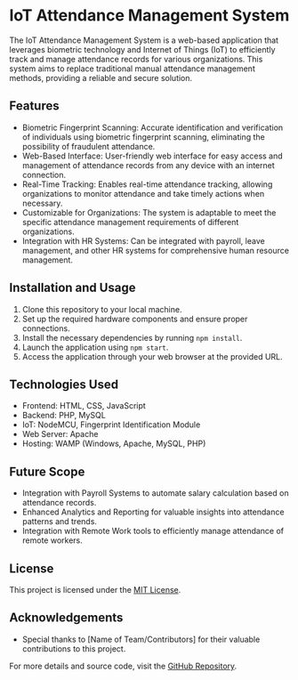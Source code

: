 
# IoT Attendance Management System

The IoT Attendance Management System is a web-based application that leverages biometric technology and Internet of Things (IoT) to efficiently track and manage attendance records for various organizations. This system aims to replace traditional manual attendance management methods, providing a reliable and secure solution.

## Features
- Biometric Fingerprint Scanning: Accurate identification and verification of individuals using biometric fingerprint scanning, eliminating the possibility of fraudulent attendance.
- Web-Based Interface: User-friendly web interface for easy access and management of attendance records from any device with an internet connection.
- Real-Time Tracking: Enables real-time attendance tracking, allowing organizations to monitor attendance and take timely actions when necessary.
- Customizable for Organizations: The system is adaptable to meet the specific attendance management requirements of different organizations.
- Integration with HR Systems: Can be integrated with payroll, leave management, and other HR systems for comprehensive human resource management.

## Installation and Usage
1. Clone this repository to your local machine.
2. Set up the required hardware components and ensure proper connections.
3. Install the necessary dependencies by running `npm install`.
4. Launch the application using `npm start`.
5. Access the application through your web browser at the provided URL.

## Technologies Used
- Frontend: HTML, CSS, JavaScript
- Backend: PHP, MySQL
- IoT: NodeMCU, Fingerprint Identification Module
- Web Server: Apache
- Hosting: WAMP (Windows, Apache, MySQL, PHP)

## Future Scope
- Integration with Payroll Systems to automate salary calculation based on attendance records.
- Enhanced Analytics and Reporting for valuable insights into attendance patterns and trends.
- Integration with Remote Work tools to efficiently manage attendance of remote workers.

## License
This project is licensed under the [MIT License](LICENSE).

## Acknowledgements
- Special thanks to [Name of Team/Contributors] for their valuable contributions to this project.

For more details and source code, visit the [GitHub Repository](https://github.com/yourusername/iot-attendance-management-system).
